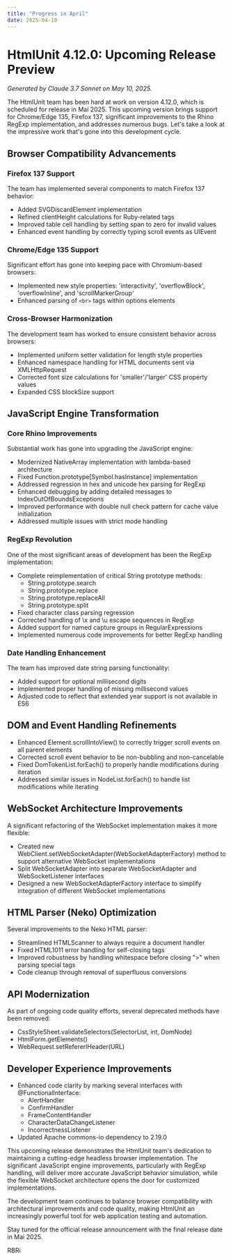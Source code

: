 ```yaml
---
title: "Progress in April"
date: 2025-04-10
---
```


# HtmlUnit 4.12.0: Upcoming Release Preview

*Generated by Claude 3.7 Sonnet on May 10, 2025.*

The HtmlUnit team has been hard at work on version 4.12.0, which is scheduled for release in Mai 2025. 
This upcoming version brings support for Chrome/Edge 135, Firefox 137, significant improvements to the Rhino RegExp implementation, 
and addresses numerous bugs. Let's take a look at the impressive work that's gone into this development cycle.

## Browser Compatibility Advancements

### Firefox 137 Support
The team has implemented several components to match Firefox 137 behavior:
- Added SVGDiscardElement implementation
- Refined clientHeight calculations for Ruby-related tags
- Improved table cell handling by setting span to zero for invalid values
- Enhanced event handling by correctly typing scroll events as UIEvent

### Chrome/Edge 135 Support
Significant effort has gone into keeping pace with Chromium-based browsers:
- Implemented new style properties: 'interactivity', 'overflowBlock', 'overflowInline', and 'scrollMarkerGroup'
- Enhanced parsing of `<br>` tags within options elements

### Cross-Browser Harmonization
The development team has worked to ensure consistent behavior across browsers:
- Implemented uniform setter validation for length style properties
- Enhanced namespace handling for HTML documents sent via XMLHttpRequest
- Corrected font size calculations for 'smaller'/'larger' CSS property values
- Expanded CSS blockSize support

## JavaScript Engine Transformation

### Core Rhino Improvements
Substantial work has gone into upgrading the JavaScript engine:
- Modernized NativeArray implementation with lambda-based architecture
- Fixed Function.prototype[Symbol.hasInstance] implementation
- Addressed regression in hex and unicode hex parsing for RegExp
- Enhanced debugging by adding detailed messages to IndexOutOfBoundsExceptions
- Improved performance with double null check pattern for cache value initialization
- Addressed multiple issues with strict mode handling

### RegExp Revolution
One of the most significant areas of development has been the RegExp implementation:
- Complete reimplementation of critical String prototype methods:
  - String.prototype.search
  - String.prototype.replace
  - String.prototype.replaceAll
  - String.prototype.split
- Fixed character class parsing regression
- Corrected handling of \x and \u escape sequences in RegExp
- Added support for named capture groups in RegularExpressions
- Implemented numerous code improvements for better RegExp handling

### Date Handling Enhancement
The team has improved date string parsing functionality:
- Added support for optional millisecond digits
- Implemented proper handling of missing millisecond values
- Adjusted code to reflect that extended year support is not available in ES6

## DOM and Event Handling Refinements

- Enhanced Element.scrollIntoView() to correctly trigger scroll events on all parent elements
- Corrected scroll event behavior to be non-bubbling and non-cancelable
- Fixed DomTokenList.forEach() to properly handle modifications during iteration
- Addressed similar issues in NodeList.forEach() to handle list modifications while iterating

## WebSocket Architecture Improvements

A significant refactoring of the WebSocket implementation makes it more flexible:
- Created new WebClient.setWebSocketAdapter(WebSocketAdapterFactory) method to support alternative WebSocket implementations
- Split WebSocketAdapter into separate WebSocketAdapter and WebSocketListener interfaces
- Designed a new WebSocketAdapterFactory interface to simplify integration of different WebSocket implementations

## HTML Parser (Neko) Optimization

Several improvements to the Neko HTML parser:
- Streamlined HTMLScanner to always require a document handler
- Fixed HTML1011 error handling for self-closing tags
- Improved robustness by handling whitespace before closing ">" when parsing special tags
- Code cleanup through removal of superfluous conversions

## API Modernization

As part of ongoing code quality efforts, several deprecated methods have been removed:
- CssStyleSheet.validateSelectors(SelectorList, int, DomNode)
- HtmlForm.getElements()
- WebRequest.setRefererlHeader(URL)

## Developer Experience Improvements

- Enhanced code clarity by marking several interfaces with @FunctionalInterface:
  - AlertHandler
  - ConfirmHandler
  - FrameContentHandler
  - CharacterDataChangeListener
  - IncorrectnessListener
- Updated Apache commons-io dependency to 2.19.0

This upcoming release demonstrates the HtmlUnit team's dedication to maintaining a cutting-edge headless browser implementation. 
The significant JavaScript engine improvements, particularly with RegExp handling, will deliver more accurate JavaScript behavior simulation, 
while the flexible WebSocket architecture opens the door for customized implementations.

The development team continues to balance browser compatibility with architectural improvements and code quality, 
making HtmlUnit an increasingly powerful tool for web application testing and automation.

Stay tuned for the official release announcement with the final release date in Mai 2025.

RBRi
